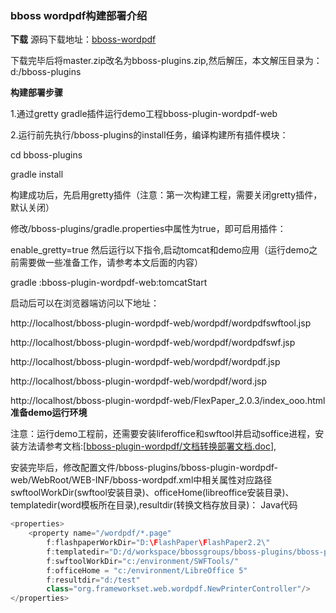 ### bboss wordpdf构建部署介绍

  **下载**
源码下载地址：[bboss-wordpdf](https://github.com/bbossgroups/bboss-plugins/archive/master.zip)

下载完毕后将master.zip改名为bboss-plugins.zip,然后解压，本文解压目录为：
d:/bboss-plugins  

  **构建部署步骤**

1.通过gretty gradle插件运行demo工程bboss-plugin-wordpdf-web

2.运行前先执行/bboss-plugins的install任务，编译构建所有插件模块：  

  cd bboss-plugins

gradle install

构建成功后，先启用gretty插件（注意：第一次构建工程，需要关闭gretty插件，默认关闭）

修改/bboss-plugins/gradle.properties中属性为true，即可启用插件：

enable_gretty=true
    然后运行以下指令,启动tomcat和demo应用（运行demo之前需要做一些准备工作，请参考本文后面的内容）

gradle :bboss-plugin-wordpdf-web:tomcatStart

启动后可以在浏览器端访问以下地址：  

  http://localhost/bboss-plugin-wordpdf-web/wordpdf/wordpdfswftool.jsp

http://localhost/bboss-plugin-wordpdf-web/wordpdf/wordpdfswf.jsp

http://localhost/bboss-plugin-wordpdf-web/wordpdf/wordpdf.jsp

http://localhost/bboss-plugin-wordpdf-web/wordpdf/word.jsp

http://localhost/bboss-plugin-wordpdf-web/FlexPaper_2.0.3/index_ooo.html
    **准备demo运行环境**

注意：运行demo工程前，还需要安装liferoffice和swftool并启动soffice进程，安装方法请参考文档:[[bboss-plugin-wordpdf/文档转换部署文档.doc](https://github.com/bbossgroups/bboss-plugins/blob/master/bboss-plugin-wordpdf/文档转换部署文档.doc?raw=true)],  

安装完毕后，修改配置文件/bboss-plugins/bboss-plugin-wordpdf-web/WebRoot/WEB-INF/bboss-wordpdf.xml中相关属性对应路径swftoolWorkDir(swftool安装目录)、officeHome(libreoffice安装目录)、templatedir(word模板所在目录),resultdir(转换文档存放目录)：
Java代码

```java
<properties>  
    <property name="/wordpdf/*.page"           
        f:flashpaperWorkDir="D:\FlashPaper\FlashPaper2.2\"     
        f:templatedir="D:/d/workspace/bbossgroups/bboss-plugins/bboss-plugin-wordpdf"  
        f:swftoolWorkDir="c:/environment/SWFTools/"       
        f:officeHome = "c:/environment/LibreOffice 5"     
        f:resultdir="d:/test"  
        class="org.frameworkset.web.wordpdf.NewPrinterController"/>  
</properties> 
```

